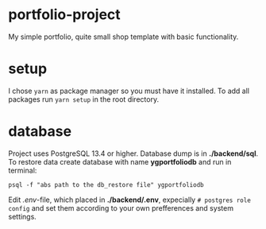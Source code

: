 # portfolio-project
My simple portfolio, quite small shop template with basic functionality.

# setup
I chose `yarn` as package manager so you must have it installed. To add all packages run ```yarn setup``` in the root directory.

# database
Project uses PostgreSQL 13.4 or higher. Database dump is in **./backend/sql**. 
To restore data create database with name **ygportfoliodb** and run in terminal:
```
psql -f "abs path to the db_restore file" ygportfoliodb
```
Edit *.env*-file, which placed in **./backend/.env**, expecially `# postgres role config` and set them according to your own prefferences and system settings.